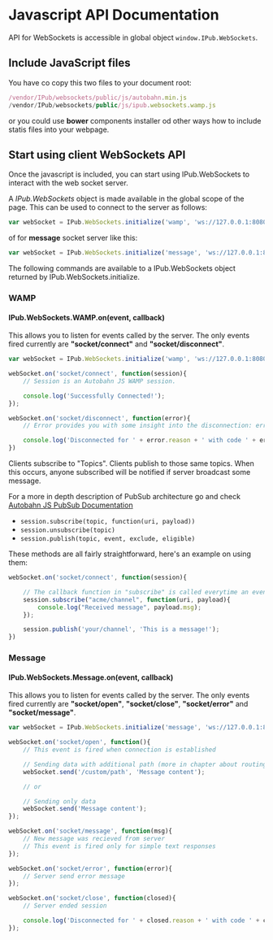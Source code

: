 # Javascript API Documentation

API for WebSockets is accessible in global object `window.IPub.WebSockets`.

## Include JavaScript files

You have co copy this two files to your document root:

```javascript
/vendor/IPub/websockets/public/js/autobahn.min.js
/vendor/IPub/websockets/public/js/ipub.websockets.wamp.js
```

or you could use **bower** components installer od other ways how to include statis files into your webpage.

## Start using client WebSockets API

Once the javascript is included, you can start using IPub.WebSockets to interact with the web socket server.

A *IPub.WebSockets* object is made available in the global scope of the page. This can be used to connect to the server as follows:

```javascript
var webSocket = IPub.WebSockets.initialize('wamp', 'ws://127.0.0.1:8080');
```

of for **message** socket server like this:

```javascript
var webSocket = IPub.WebSockets.initialize('message', 'ws://127.0.0.1:8080');
```

The following commands are available to a IPub.WebSockets object returned by IPub.WebSockets.initialize.

### WAMP

#### IPub.WebSockets.WAMP.on(event, callback)

This allows you to listen for events called by the server. The only events fired currently are **"socket/connect"** and **"socket/disconnect"**.

```javascript
var webSocket = IPub.WebSockets.initialize('wamp', 'ws://127.0.0.1:8080');

webSocket.on('socket/connect', function(session){
    // Session is an Autobahn JS WAMP session.

    console.log('Successfully Connected!');
});

webSocket.on('socket/disconnect', function(error){
    // Error provides you with some insight into the disconnection: error.reason and error.code

    console.log('Disconnected for ' + error.reason + ' with code ' + error.code);
})
```

Clients subscribe to "Topics". Clients publish to those same topics. When this occurs, anyone subscribed will be notified if server broadcast some message.

For a more in depth description of PubSub architecture go and check [Autobahn JS PubSub Documentation](http://autobahn.ws/js/reference_wampv1.html)

* `session.subscribe(topic, function(uri, payload))`
* `session.unsubscribe(topic)`
* `session.publish(topic, event, exclude, eligible)`

These methods are all fairly straightforward, here's an example on using them:

```javascript
webSocket.on('socket/connect', function(session){

    // The callback function in "subscribe" is called everytime an event is published in that channel.
    session.subscribe("acme/channel", function(uri, payload){
        console.log("Received message", payload.msg);
    });

    session.publish('your/channel', 'This is a message!');
})
```

### Message

#### IPub.WebSockets.Message.on(event, callback)

This allows you to listen for events called by the server. The only events fired currently are **"socket/open"**, **"socket/close"**, **"socket/error"** and **"socket/message"**.

```javascript
var webSocket = IPub.WebSockets.initialize('message', 'ws://127.0.0.1:8080');

webSocket.on('socket/open', function(){
    // This event is fired when connection is established

    // Sending data with additional path (more in chapter about routing)
    webSocket.send('/custom/path', 'Message content');

    // or

    // Sending only data
    webSocket.send('Message content');
});

webSocket.on('socket/message', function(msg){
    // New message was recieved from server
    // This event is fired only for simple text responses
});

webSocket.on('socket/error', function(error){
    // Server send error message
});

webSocket.on('socket/close', function(closed){
    // Server ended session

    console.log('Disconnected for ' + closed.reason + ' with code ' + closed.code);
});
```
